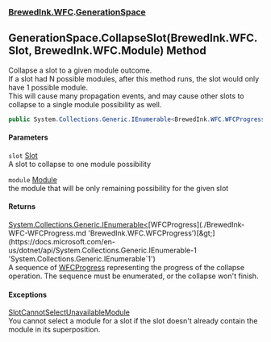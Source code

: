 ### [BrewedInk.WFC](./BrewedInk-WFC.md 'BrewedInk.WFC').[GenerationSpace](./BrewedInk-WFC-GenerationSpace.md 'BrewedInk.WFC.GenerationSpace')
## GenerationSpace.CollapseSlot(BrewedInk.WFC.Slot, BrewedInk.WFC.Module) Method
Collapse a slot to a given module outcome.  
If a slot had N possible modules, after this method runs, the slot would only have 1 possible module.  
This will cause many propagation events, and may cause other slots to collapse to a single module possibility as well.  
```csharp
public System.Collections.Generic.IEnumerable<BrewedInk.WFC.WFCProgress> CollapseSlot(BrewedInk.WFC.Slot slot, BrewedInk.WFC.Module module);
```
#### Parameters
<a name='BrewedInk-WFC-GenerationSpace-CollapseSlot(BrewedInk-WFC-Slot_BrewedInk-WFC-Module)-slot'></a>
`slot` [Slot](./BrewedInk-WFC-Slot.md 'BrewedInk.WFC.Slot')  
A slot to collapse to one module possibility  
  
<a name='BrewedInk-WFC-GenerationSpace-CollapseSlot(BrewedInk-WFC-Slot_BrewedInk-WFC-Module)-module'></a>
`module` [Module](./BrewedInk-WFC-Module.md 'BrewedInk.WFC.Module')  
the module that will be only remaining possibility for the given slot  
  
#### Returns
[System.Collections.Generic.IEnumerable&lt;](https://docs.microsoft.com/en-us/dotnet/api/System.Collections.Generic.IEnumerable-1 'System.Collections.Generic.IEnumerable`1')[WFCProgress](./BrewedInk-WFC-WFCProgress.md 'BrewedInk.WFC.WFCProgress')[&gt;](https://docs.microsoft.com/en-us/dotnet/api/System.Collections.Generic.IEnumerable-1 'System.Collections.Generic.IEnumerable`1')  
A sequence of [WFCProgress](./BrewedInk-WFC-WFCProgress.md 'BrewedInk.WFC.WFCProgress') representing the progress of the collapse operation. The sequence must be enumerated, or the collapse won't finish.  
#### Exceptions
[SlotCannotSelectUnavailableModule](./BrewedInk-WFC-SlotCannotSelectUnavailableModule.md 'BrewedInk.WFC.SlotCannotSelectUnavailableModule')  
You cannot select a module for a slot if the slot doesn't already contain the module in its superposition.  
